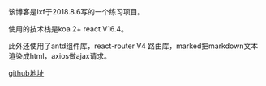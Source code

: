 该博客是lxf于2018.8.6写的一个练习项目。

使用的技术栈是koa 2+ react V16.4。

此外还使用了antd组件库，react-router V4 路由库，marked把markdown文本渲染成html，axios做ajax请求。

[github地址](https://github.com/a1092297797/react-koa-website)
